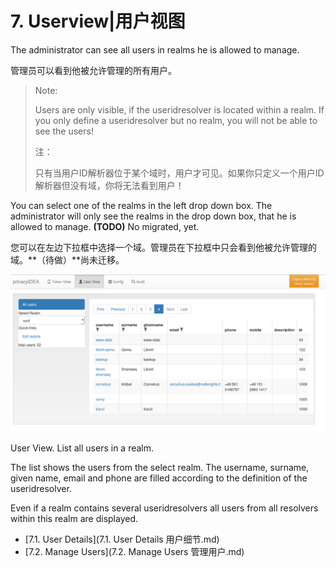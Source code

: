 # 7. Userview|用户视图

The administrator can see all users in realms he is allowed to manage.

管理员可以看到他被允许管理的所有用户。

> Note:
> 
> Users are only visible, if the useridresolver is located within a realm. If you only define a useridresolver but no realm, you will not be able to see the users!
> 
> 注：
> 
> 只有当用户ID解析器位于某个域时，用户才可见。如果你只定义一个用户ID解析器但没有域，你将无法看到用户！

You can select one of the realms in the left drop down box. The administrator will only see the realms in the drop down box, that he is allowed to manage. **(TODO)** No migrated, yet.

您可以在左边下拉框中选择一个域。管理员在下拉框中只会看到他被允许管理的域。**（待做）**尚未迁移。

![user-view](../Contents/user-view.png)

User View. List all users in a realm.

The list shows the users from the select realm. The username, surname, given name, email and phone are filled according to the definition of the useridresolver.

Even if a realm contains several useridresolvers all users from all resolvers within this realm are displayed.

* [7.1. User Details](7.1. User Details 用户细节.md)
* [7.2. Manage Users](7.2. Manage Users 管理用户.md)
